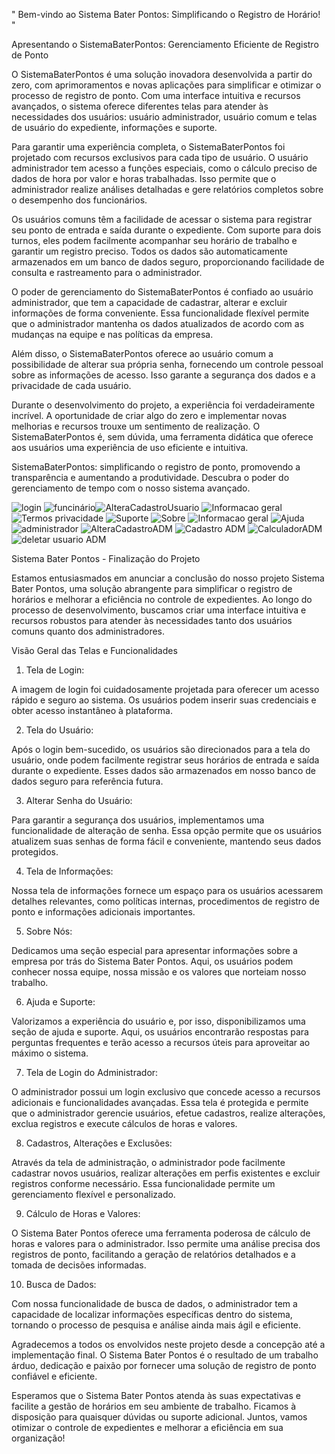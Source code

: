 
" Bem-vindo ao Sistema Bater Pontos: Simplificando o Registro de Horário! "

Apresentando o SistemaBaterPontos: Gerenciamento Eficiente de Registro de Ponto


O SistemaBaterPontos é uma solução inovadora desenvolvida a partir do zero, com aprimoramentos e novas aplicações para simplificar e
otimizar o processo de registro de ponto. Com uma interface intuitiva e recursos avançados, o sistema oferece diferentes telas para 
atender às necessidades dos usuários: usuário administrador, usuário comum e telas de usuário do expediente, informações e suporte.

Para garantir uma experiência completa, o SistemaBaterPontos foi projetado com recursos exclusivos para cada tipo de usuário. 
O usuário administrador tem acesso a funções especiais, como o cálculo preciso de dados de hora por valor e horas trabalhadas. 
Isso permite que o administrador realize análises detalhadas e gere relatórios completos sobre o desempenho dos funcionários.

Os usuários comuns têm a facilidade de acessar o sistema para registrar seu ponto de entrada e saída durante o expediente. 
Com suporte para dois turnos, eles podem facilmente acompanhar seu horário de trabalho e garantir um registro preciso. 
Todos os dados são automaticamente armazenados em um banco de dados seguro, proporcionando facilidade de consulta e rastreamento 
para o administrador.

O poder de gerenciamento do SistemaBaterPontos é confiado ao usuário administrador, que tem a capacidade de cadastrar, alterar 
e excluir informações de forma conveniente. Essa funcionalidade flexível permite que o administrador mantenha os dados atualizados
de acordo com as mudanças na equipe e nas políticas da empresa.

Além disso, o SistemaBaterPontos oferece ao usuário comum a possibilidade de alterar sua própria senha, fornecendo um controle
pessoal sobre as informações de acesso. Isso garante a segurança dos dados e a privacidade de cada usuário.

Durante o desenvolvimento do projeto, a experiência foi verdadeiramente incrível. A oportunidade de criar algo do zero e implementar
novas melhorias e recursos trouxe um sentimento de realização. O SistemaBaterPontos é, sem dúvida, uma ferramenta didática que 
oferece aos usuários uma experiência de uso eficiente e intuitiva.

SistemaBaterPontos: simplificando o registro de ponto, promovendo a transparência e aumentando a produtividade. Descubra o poder
do gerenciamento de tempo com o nosso sistema avançado.

![login](https://github.com/ElCesarSP/SistemaBaterPontos/assets/132622537/1dbacff6-6626-41bc-b1f0-6bea644006ac)
![funcinário](https://github.com/ElCesarSP/SistemaBaterPontos/assets/132622537/9a03c95d-4a8c-4a8a-8248-6fd89d6ed944)![AlteraCadastroUsuario](https://github.com/ElCesarSP/SistemaBaterPontos/assets/132622537/84defa46-f61d-4d05-9eb6-e1cc2ffb9c7c)
![Informacao geral](https://github.com/ElCesarSP/SistemaBaterPontos/assets/132622537/7abff00a-4bd7-413f-8ac3-1752c8844aa7)
![Termos privacidade](https://github.com/ElCesarSP/SistemaBaterPontos/assets/132622537/15dac474-cdb3-4743-824d-19ed7038ded9)
![Suporte](https://github.com/ElCesarSP/SistemaBaterPontos/assets/132622537/d1f3e353-ef11-4a9d-b0f5-62f0a26bf612)
![Sobre](https://github.com/ElCesarSP/SistemaBaterPontos/assets/132622537/ab218065-6b72-4e4f-901b-7776b8837d43)
![Informacao geral](https://github.com/ElCesarSP/SistemaBaterPontos/assets/132622537/adb070f6-45a1-4c08-845c-291c44846f6e)
![Ajuda](https://github.com/ElCesarSP/SistemaBaterPontos/assets/132622537/1cd98c70-130e-4879-830c-680bcf8df3fb)
![administrador](https://github.com/ElCesarSP/SistemaBaterPontos/assets/132622537/96875559-d242-4909-9edc-2d177e34d698)
![AlteraCadastroADM](https://github.com/ElCesarSP/SistemaBaterPontos/assets/132622537/31afbe03-2bc1-45f5-9e58-e2b7355b248f)
![Cadastro ADM](https://github.com/ElCesarSP/SistemaBaterPontos/assets/132622537/0bb45551-5747-42a9-baab-ce1323823c0e)
![CalculadorADM](https://github.com/ElCesarSP/SistemaBaterPontos/assets/132622537/1aba15f1-f2ef-4785-9803-b123811c7332)
![deletar usuario ADM](https://github.com/ElCesarSP/SistemaBaterPontos/assets/132622537/e5d6ad91-ecf9-4af5-aaea-b233643f63cf)

Sistema Bater Pontos - Finalização do Projeto

Estamos entusiasmados em anunciar a conclusão do nosso projeto Sistema Bater Pontos, uma solução abrangente para simplificar o registro de horários e melhorar a eficiência no controle de expedientes. Ao longo do processo de desenvolvimento, buscamos criar uma interface intuitiva e recursos robustos para atender às necessidades tanto dos usuários comuns quanto dos administradores.

Visão Geral das Telas e Funcionalidades
1. Tela de Login:

A imagem de login foi cuidadosamente projetada para oferecer um acesso rápido e seguro ao sistema. Os usuários podem inserir suas credenciais e obter acesso instantâneo à plataforma.

2. Tela do Usuário:

Após o login bem-sucedido, os usuários são direcionados para a tela do usuário, onde podem facilmente registrar seus horários de entrada e saída durante o expediente. Esses dados são armazenados em nosso banco de dados seguro para referência futura.

3. Alterar Senha do Usuário:

Para garantir a segurança dos usuários, implementamos uma funcionalidade de alteração de senha. Essa opção permite que os usuários atualizem suas senhas de forma fácil e conveniente, mantendo seus dados protegidos.

4. Tela de Informações:

Nossa tela de informações fornece um espaço para os usuários acessarem detalhes relevantes, como políticas internas, procedimentos de registro de ponto e informações adicionais importantes.

5. Sobre Nós:

Dedicamos uma seção especial para apresentar informações sobre a empresa por trás do Sistema Bater Pontos. Aqui, os usuários podem conhecer nossa equipe, nossa missão e os valores que norteiam nosso trabalho.

6. Ajuda e Suporte:

Valorizamos a experiência do usuário e, por isso, disponibilizamos uma seção de ajuda e suporte. Aqui, os usuários encontrarão respostas para perguntas frequentes e terão acesso a recursos úteis para aproveitar ao máximo o sistema.

7. Tela de Login do Administrador:

O administrador possui um login exclusivo que concede acesso a recursos adicionais e funcionalidades avançadas. Essa tela é protegida e permite que o administrador gerencie usuários, efetue cadastros, realize alterações, exclua registros e execute cálculos de horas e valores.

8. Cadastros, Alterações e Exclusões:

Através da tela de administração, o administrador pode facilmente cadastrar novos usuários, realizar alterações em perfis existentes e excluir registros conforme necessário. Essa funcionalidade permite um gerenciamento flexível e personalizado.

9. Cálculo de Horas e Valores:

O Sistema Bater Pontos oferece uma ferramenta poderosa de cálculo de horas e valores para o administrador. Isso permite uma análise precisa dos registros de ponto, facilitando a geração de relatórios detalhados e a tomada de decisões informadas.

10. Busca de Dados:

Com nossa funcionalidade de busca de dados, o administrador tem a capacidade de localizar informações específicas dentro do sistema, tornando o processo de pesquisa e análise ainda mais ágil e eficiente.

Agradecemos a todos os envolvidos neste projeto desde a concepção até a implementação final. O Sistema Bater Pontos é o resultado de um trabalho árduo, dedicação e paixão por fornecer uma solução de registro de ponto confiável e eficiente.

Esperamos que o Sistema Bater Pontos atenda às suas expectativas e facilite a gestão de horários em seu ambiente de trabalho. Ficamos à disposição para quaisquer dúvidas ou suporte adicional. Juntos, vamos otimizar o controle de expedientes e melhorar a eficiência em sua organização!
